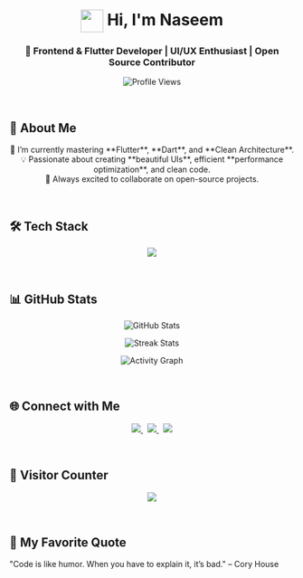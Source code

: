 <h1 align="center">
  <img src="https://media.giphy.com/media/hvRJCLFzcasrR4ia7z/giphy.gif" width="40" height="40" style="vertical-align: middle;" /> 
  Hi, I'm Naseem
</h1>

<h3 align="center">🌟 Frontend & Flutter Developer | UI/UX Enthusiast | Open Source Contributor</h3>

<p align="center">
  <img src="https://komarev.com/ghpvc/?username=muhammednaseemtk&label=Profile%20Views&color=0e75b6&style=flat" alt="Profile Views" />
</p>

<br>

## 🚀 About Me
<p align="center">
  🌱 I’m currently mastering **Flutter**, **Dart**, and **Clean Architecture**.<br/>
  💡 Passionate about creating **beautiful UIs**, efficient **performance optimization**, and clean code.<br/>
  🎯 Always excited to collaborate on open-source projects.
</p>

<br>

## 🛠️ Tech Stack

<p align="center">
  <img src="https://skillicons.dev/icons?i=flutter,dart,html,css,js,git,nodejs,github,unity,figma" />
</p>

<br>


## 📊 GitHub Stats

<p align="center">
  <img src="https://github-readme-stats.vercel.app/api?username=muhammednaseemtk&show_icons=true&theme=radical&count_private=true" alt="GitHub Stats" />
</p>

<p align="center">
  <img src="https://github-readme-streak-stats.herokuapp.com/?user=muhammednaseemtk&theme=radical" alt="Streak Stats" />
</p>

<p align="center">
  <img src="https://activity-graph.herokuapp.com/graph?username=muhammednaseemtk&theme=react-dark" alt="Activity Graph" />
</p>

<br>

## 🌐 Connect with Me

<p align="center">
  <a href="https://linkedin.com/in/muhammednaseemtk" target="_blank">
    <img src="https://img.shields.io/badge/LinkedIn-%230077B5.svg?style=for-the-badge&logo=linkedin&logoColor=white" />
  </a>
  &nbsp;
  <a href="https://github.com/muhammednaseemtk" target="_blank">
    <img src="https://img.shields.io/badge/GitHub-%23121011.svg?style=for-the-badge&logo=github&logoColor=white" />
  </a>
  &nbsp;
  <a href="https://twitter.com/yourhandle" target="_blank">
    <img src="https://img.shields.io/badge/Twitter-%231DA1F2.svg?style=for-the-badge&logo=twitter&logoColor=white" />
  </a>
</p>

<br>


## 🎯 Visitor Counter

<p align="center">
  <img src="https://visitor-badge.laobi.icu/badge?page_id=muhammednaseemtk&right_color=blue&left_color=green&heart=true" />
</p>
<br>

## 💬 My Favorite Quote
 "Code is like humor. When you have to explain it, it’s bad." – Cory House




